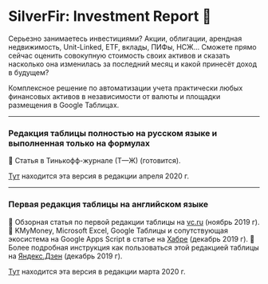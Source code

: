 # SilverFir: Investment Report :evergreen_tree:
Серьезно занимаетесь инвестициями? Акции, облигации, арендная недвижимость, Unit-Linked, ETF, вклады, ПИФы, НСЖ… Сможете прямо сейчас оценить совокупную стоимость своих активов и сказать насколько она изменилась за последний месяц и какой принесёт доход в будущем?

Комплексное решение по автоматизации учета практически любых финансовых активов в независимости от валюты и площадки размещения в Google Таблицах.

* * * * *

### Редакция таблицы полностью на русском языке и выполненная только на формулах
:round_pushpin: Статья в Тинькофф-журнале (Т—Ж) (готовится).

[Тут](https://github.com/empenoso/SilverFir-Investment-Report/) находится эта версия в редакции апреля 2020 г.

* * * * *

### Первая редакция таблицы на английском языке
:round_pushpin: Обзорная статья по первой редакции таблицы на [vc.ru](https://vc.ru/finance/92990-upravlencheskiy-uchet-lichnyh-aktivov) (ноябрь 2019 г).
:round_pushpin: KMyMoney, Microsoft Excel, Google Таблицы и сопутствующая экосистема на Google Apps Script в статье на [Хабре](https://habr.com/ru/post/477920/#Google) (декабрь 2019 г).
:round_pushpin: Более подробная инструкция как пользоваться этой редакцией таблицы на [Яндекс.Дзен](https://zen.yandex.ru/media/id/5dfb4f5af73d9d00ae13157e/googletablica-pomojet-podschitat-vashi-finansovye-aktivy--5dfb53f91febd400b9d08780?ref=github.com) (декабрь 2019 г).

[Тут](https://docs.google.com/spreadsheets/d/1iNhWf2WdEFzD41gd6Zl98ILGu4KBg8Hr9gETJHr-4bc/edit?usp=sharing) находится эта версия в редакции марта 2020 г.
